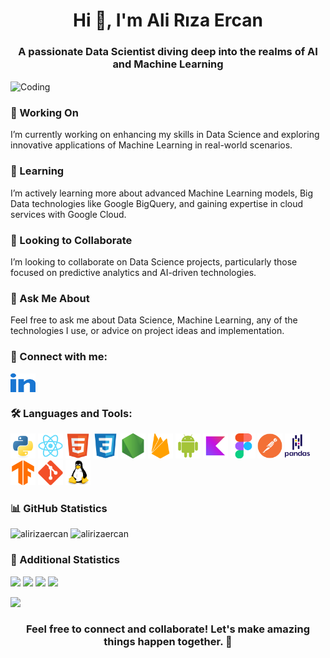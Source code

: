 <h1 align="center">Hi 👋, I'm Ali Rıza Ercan</h1>

<h3 align="center">A passionate Data Scientist diving deep into the realms of AI and Machine Learning</h3>

<img align="center" alt="Coding" width="400" src="[https://cdn.dribbble.com/users/926537/screenshots/4502924/python-2.gif](https://raw.githubusercontent.com/chiraag-kakar/chiraag-kakar/master/hadder.gif)">

### 🔭 Working On
I’m currently working on enhancing my skills in Data Science and exploring innovative applications of Machine Learning in real-world scenarios.

### 🌱 Learning
I’m actively learning more about advanced Machine Learning models, Big Data technologies like Google BigQuery, and gaining expertise in cloud services with Google Cloud.

### 👯 Looking to Collaborate
I’m looking to collaborate on Data Science projects, particularly those focused on predictive analytics and AI-driven technologies.

### 💬 Ask Me About
Feel free to ask me about Data Science, Machine Learning, any of the technologies I use, or advice on project ideas and implementation.

<h3 align="left">🔗 Connect with me:</h3>
<p align="left">
  <a href="https://linkedin.com/in/alirizaercann" target="blank"><img align="center" src="https://raw.githubusercontent.com/teamedwardforever/Readme-Generator/71f25dd8b98329b168142a6b782a107b75eab178/svg/Social/linked-in-alt.svg" alt="alirizaercann" height="30" width="40" /></a>
</p>

<h3 align="left">🛠 Languages and Tools:</h3>
<p align="left">
  	<img src="https://raw.githubusercontent.com/teamedwardforever/Readme-Generator/71f25dd8b98329b168142a6b782a107b75eab178/svg/Skills/Languages/python-original.svg" alt="Python" width="40" height="40"/>
	<img src="https://raw.githubusercontent.com/devicons/devicon/master/icons/react/react-original.svg" alt="React" width="40" height="40"/>
	<img src="https://raw.githubusercontent.com/devicons/devicon/master/icons/html5/html5-original.svg" alt="HTML" width="40" height="40"/>
    <img src="https://raw.githubusercontent.com/devicons/devicon/master/icons/css3/css3-original.svg" alt="Css" width="40" height="40"/>
	<img src="https://raw.githubusercontent.com/devicons/devicon/master/icons/nodejs/nodejs-original.svg" alt="NodeJs" width="40" height="40"/>
	<img src="https://raw.githubusercontent.com/devicons/devicon/master/icons/firebase/firebase-plain.svg" alt="Firebase" width="40" height="40"/>
	<img src="https://raw.githubusercontent.com/devicons/devicon/master/icons/android/android-original.svg" alt="Android" width="40" height="40"/>
	<img src="https://raw.githubusercontent.com/devicons/devicon/master/icons/kotlin/kotlin-original.svg" alt="Kotlin" width="40" height="40"/>
	<img src="https://raw.githubusercontent.com/devicons/devicon/master/icons/figma/figma-original.svg" alt="Figma" width="40" height="40"/>
	<img src="https://raw.githubusercontent.com/devicons/devicon/master/icons/postman/postman-original.svg" alt="Postman" width="40" height="40"/>
	<img src="https://raw.githubusercontent.com/devicons/devicon/master/icons/pandas/pandas-original-wordmark.svg" alt="Pandas" width="40" height="40"/>
	<img src="https://raw.githubusercontent.com/devicons/devicon/master/icons/tensorflow/tensorflow-original.svg" alt="Tensorflow" width="40" height="40"/>
	<img src="https://raw.githubusercontent.com/devicons/devicon/master/icons/git/git-original.svg" alt="Git" width="40" height="40"/>
	<img src="https://raw.githubusercontent.com/devicons/devicon/master/icons/linux/linux-original.svg" alt="Linux" width="40" height="40"/>
</p>

### 📊 GitHub Statistics
<p align="left">
  <img height="180em" src="https://github-readme-stats.vercel.app/api/top-langs/?username=alirizaercan&theme=dark&layout=compact" alt="alirizaercan" />
  <img height="180em" src="https://github-readme-stats.vercel.app/api?username=alirizaercan&show_icons=true&theme=dark" alt="alirizaercan" />
</p>

### 🌟 Additional Statistics
<p align="left">
  <img src="http://github-profile-summary-cards.vercel.app/api/cards/stats?username=alirizaercan&theme=dracula" height="180em" />
  <img src="http://github-profile-summary-cards.vercel.app/api/cards/most-commit-language?username=alirizaercan&theme=dracula" height="180em" />
  <img src="http://github-profile-summary-cards.vercel.app/api/cards/repos-per-language?username=alirizaercan&theme=dracula" height="180em" />
  <img src="http://github-profile-summary-cards.vercel.app/api/cards/productive-time?username=alirizaercan&theme=dracula" height="180em" />
</p>

<img src="https://raw.githubusercontent.com/Trilokia/Trilokia/379277808c61ef204768a61bbc5d25bc7798ccf1/bottom_header.svg">

<h3 align="center">Feel free to connect and collaborate! Let's make amazing things happen together. 🚀</h3>

